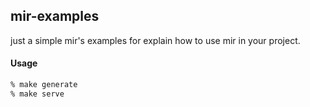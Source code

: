 ## mir-examples
just a simple mir's examples for explain how to use mir in your project.

#### Usage
```bash
% make generate
% make serve
```
